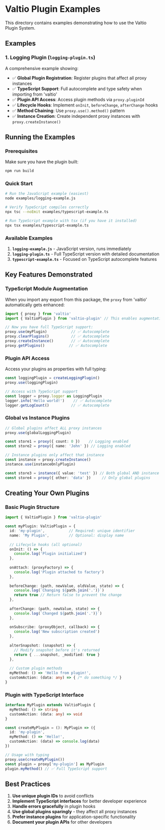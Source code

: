 # Valtio Plugin Examples

This directory contains examples demonstrating how to use the Valtio Plugin System.

## Examples

### 1. Logging Plugin (`logging-plugin.ts`)

A comprehensive example showing:

- ✅ **Global Plugin Registration**: Register plugins that affect all proxy instances
- ✅ **TypeScript Support**: Full autocomplete and type safety when importing from 'valtio'
- ✅ **Plugin API Access**: Access plugin methods via `proxy.pluginId` 
- ✅ **Lifecycle Hooks**: Implement `onInit`, `beforeChange`, `afterChange` hooks
- ✅ **Method Chaining**: Use `proxy.use().method()` pattern
- ✅ **Instance Creation**: Create independent proxy instances with `proxy.createInstance()`

## Running the Examples

### Prerequisites

Make sure you have the plugin built:

```bash
npm run build
```

### Quick Start

```bash
# Run the JavaScript example (easiest)
node examples/logging-example.js

# Verify TypeScript compiles correctly
npx tsc --noEmit examples/typescript-example.ts

# Run TypeScript example with tsx (if you have it installed)
npx tsx examples/typescript-example.ts
```

### Available Examples

1. **`logging-example.js`** - JavaScript version, runs immediately
2. **`logging-plugin.ts`** - Full TypeScript version with detailed documentation  
3. **`typescript-example.ts`** - Focused on TypeScript autocomplete features

## Key Features Demonstrated

### TypeScript Module Augmentation

When you import any export from this package, the `proxy` from 'valtio' automatically gets enhanced:

```typescript
import { proxy } from 'valtio'
import { ValtioPlugin } from 'valtio-plugin' // This enables augmentation

// Now you have full TypeScript support:
proxy.use(myPlugin)           // ✅ Autocomplete
proxy.clearPlugins()          // ✅ Autocomplete  
proxy.createInstance()        // ✅ Autocomplete
proxy.getPlugins()           // ✅ Autocomplete
```

### Plugin API Access

Access your plugins as properties with full typing:

```typescript
const loggingPlugin = createLoggingPlugin()
proxy.use(loggingPlugin)

// Access with TypeScript support
const logger = proxy.logger as LoggingPlugin
logger.info('Hello world!')    // ✅ Autocomplete
logger.getLogCount()          // ✅ Autocomplete
```

### Global vs Instance Plugins

```typescript
// Global plugins affect ALL proxy instances
proxy.use(globalLoggingPlugin)

const store1 = proxy({ count: 0 })    // Logging enabled
const store2 = proxy({ name: 'John' }) // Logging enabled

// Instance plugins only affect that instance
const instance = proxy.createInstance()
instance.use(instanceOnlyPlugin)

const store3 = instance({ value: 'test' }) // Both global AND instance plugins
const store4 = proxy({ other: 'data' })     // Only global plugins
```

## Creating Your Own Plugins

### Basic Plugin Structure

```typescript
import { ValtioPlugin } from 'valtio-plugin'

const myPlugin: ValtioPlugin = {
  id: 'my-plugin',           // Required: unique identifier
  name: 'My Plugin',         // Optional: display name
  
  // Lifecycle hooks (all optional)
  onInit: () => {
    console.log('Plugin initialized')
  },
  
  onAttach: (proxyFactory) => {
    console.log('Plugin attached to factory')
  },
  
  beforeChange: (path, newValue, oldValue, state) => {
    console.log(`Changing ${path.join('.')}`)
    return true // Return false to prevent the change
  },
  
  afterChange: (path, newValue, state) => {
    console.log(`Changed ${path.join('.')}`)
  },
  
  onSubscribe: (proxyObject, callback) => {
    console.log('New subscription created')
  },
  
  alterSnapshot: (snapshot) => {
    // Modify snapshot before it's returned
    return { ...snapshot, _modified: true }
  },
  
  // Custom plugin methods
  myMethod: () => 'Hello from plugin!',
  customAction: (data: any) => { /* do something */ }
}
```

### Plugin with TypeScript Interface

```typescript
interface MyPlugin extends ValtioPlugin {
  myMethod: () => string
  customAction: (data: any) => void
}

const createMyPlugin = (): MyPlugin => ({
  id: 'my-plugin',
  myMethod: () => 'Hello!',
  customAction: (data) => console.log(data)
})

// Usage with typing
proxy.use(createMyPlugin())
const plugin = proxy['my-plugin'] as MyPlugin
plugin.myMethod() // ✅ Full TypeScript support
```

## Best Practices

1. **Use unique plugin IDs** to avoid conflicts
2. **Implement TypeScript interfaces** for better developer experience  
3. **Handle errors gracefully** in plugin hooks
4. **Use global plugins sparingly** - they affect all proxy instances
5. **Prefer instance plugins** for application-specific functionality
6. **Document your plugin APIs** for other developers